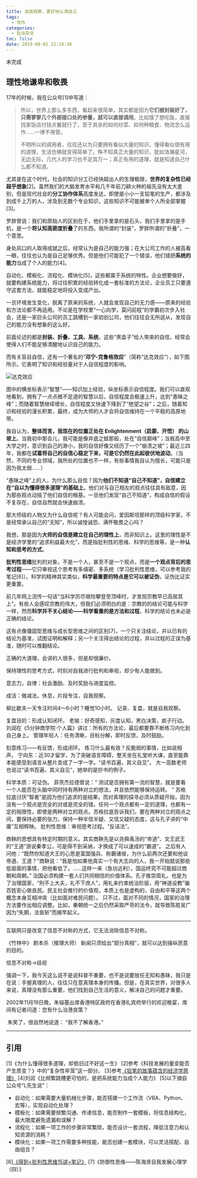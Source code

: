```yaml
---
title: 自我观察，更好地认清自己
tags:
  - 写作
categories:
  - 扯淡杂文
toc: false
date: 2019-08-01 22:18:39
---
```


未完成

<!--more-->

## 理性地谦卑和敬畏

17年的时候，我在公众号[1]中写道：

> 所以，世界上那么多东西，看起来很简单，其实都是因为**它们被封装好了，只需寥寥几个外部接口处的参量，就可以直接调用**。比如饿了想吃饭，直接找家饭店付钱点餐就行了，至于其余的如何炒菜、如何种粮食、物流怎么运作……一律不用管。
>
> 不明所以的调用者，往往还以为只要拥有看似大量的知识，懂得看似很有用的道理，生活仿佛就变得简单了。殊不知真正大量的知识，犹如浩瀚星河，无边无际，几代人的学习也不足其万一；真正有用的道理，就是知道自己什么都不知道。

尤其是在这个时代，社会的知识分工已经快超出人的生理极限，**世界的复杂性已经超乎想象**[2]。虽然我们的大脑发育水平和几千年前刀耕火种的祖先没有太大差别，但是现代社会的**分工协作体系**高度发达，即使是小小一支铅笔的生产，都涉及到成千上万的人，涉及到无数个专业知识，这些知识不可能被单个人所全部掌握[3]。

罗胖曾说：我们和原始人的区别在于，他们手里拿的是石头，我们手里拿的是手机，是一个**将认知高密度折叠**了的东西。我所谓的“封装”，罗胖所谓的“折叠”，一个意思。

身处风口的人取得成就之后，经常认为是自己的能力强；在大公司工作的人被高看一眼，往往也认为是自己足够优秀。但是他们可能犯了一个错误，他们错把**系统的能力**当成了个人的能力[4]。

自动化、模板化、流程化、模块化[5]，这些都属于系统的特性。企业想要做好，就要构建系统能力，将过往积累的经验转化成一套标准的方法论，企业员工只要遵守这套方法，就能稳定地将投入变成产出。

一旦环境发生变化，脱离了原来的系统，人就会发现自己的无力感——原来的经验和方法论都不再适用。不论是在学校里“一心向学，莫问前程”的学霸初次步入社会，还是一家巨头公司的员工跳槽到一家初创公司，他们往往会无所适从，发现自己的能力没有想象的这么好。

前面论述的都是**封装、折叠、工具、系统**，这些“黑盒子”给人带来的自信，经常会使得人们不能足够清醒地认识自己的能力。

而有关盲目自信，还有一个著名的“**邓宁-克鲁格效应**”（简称“达克效应”），如下图所示。它表明了知识和经验量对于人自信程度的影响。

![达克效应](http://a3.qpic.cn/psb?/V11Tp57c2B9kPO/qAmrSvwJsSVQit8iJlSG.aoU40yIJJmA0uZuPY*.2Go!/b/dLYAAAAAAAAA&ek=1&kp=1&pt=0&bo=cAO9AgAAAAADJ84!&tl=1&vuin=445395697&tm=1564664400&sce=60-1-1&rf=0-0)

图中的横坐标表示“智慧”——知识加上经验，纵坐标表示自信程度。我们可以直观地看到，拥有了一点点微不足道的智慧以后，自信程度会极速上升，达到“愚昧之峰”；而随着智慧继续增长，自信程度又快速下降到了“绝望之谷”；之后，随着知识和经验的漫长积累，最终，成为大师的人才会将自信维持在一个平稳的高原地带。

我自认为，**整体而言，我现在的位置正处在 Enlightenment（启蒙、开悟） 的山坡上**。当我初中那会儿，我可能是像井底之蛙那般，处在“自信巅峰”；当我高中至大学之时，意识到自己的渺小，我的自信好像又经历了一个“崩溃之坡”；最近三四年，我都在**试着将自己的自信心稳定下来，可是它仍然在此起彼伏地波动**。（当然，不同的专业领域，我所处的位置也不一样，有些事情我自认为擅长，可能只是因为我太弱……）

“愚昧之峰”上的人，为什么那么自信？因为**他们不知道“自己不知道”，自信建立在“自以为懂得很多道理”的基础上**。他们对与自己相左的观点往往具有敌意，因为那些观点动摇了他们自信的根基。一旦他们发现“自己不知道”，构成自信的假设不复存在，自信自然就会快速崩溃。

那大师级的人物又为什么自信呢？有人可能会问，爱因斯坦那样的顶级科学家，不是经常承认自己的“无知”，所以诚惶诚恐、满怀敬畏之心吗？

我想，那是因为**大师的自信是建立在自己的理性上**，而非知识上。这里的理性是不是经济学里的“追求利益最大化”，而是指批判性的思维、科学的思维等，是一种**认知和思考的方式**。

**批判性思维**批判的对象，不是一个人，甚至不是一个观点，而是**一个观点背后的思考过程**——它只审视这个思考有多缜密、多系统（学习批判性思维，可以参考我的笔记[6]）。科学的精神其实类似，**科学最重要的特点是它可以被证伪**，证伪比证实更重要。

前几年网上流传一句话“当科学厉尽艰险攀登至顶峰时，才发现宗教早已高居其上”。有些人会感叹宗教的伟大，但我们必须明白的是：宗教的的结论可能与科学一样，然而**科学并不关心结论——科学看重的是方法和过程**，科学的结论也未必是正确的结论。

这有点像僵固型思维与成长型思维之间的区别[7]，一个只关注结论，并以已有的结论为基准，试图证明和解释；另一个关注得出结论的过程，并以过程的正误为基准，随时可以推翻结论。

正确的大道理，会讲的人很多，但是却很廉价。

保持理性的思考方式，时刻对自我进行批判和审视，却少有人能做到。

意志力，自律：社会激励、及时奖励与进度监控。  

成洁：做减法，休息，片段专注，自我观察。

柳比歇夫一天专注时间4～6小时？睡觉10小时。
记录、复盘，就是自我观察。

复盘目的：形成认知闭环。
老喻：好奇感知，灰度认知，黑白决策，疯子行动。
刘润在《5分钟商学院·个人篇》讲过：所有的方法论，最后都要靠不断练习内化到自己身上。
管理年轻人：任务清晰，目标分解，即时反馈，及时鼓励。


刻意练习——有反馈，形成闭环。
练习什么最有效？反脆弱的事情，比如说相声。
宁向东：近30才留学，为了突破语言障碍，整天坐在礼堂听大课，直至能靠本能感受到语言从整片变成了一字一字。“读书百遍，其义自见”。
大一高数老师也说过“读书百遍，其义自见”，她举的是抄书的例子。

科学本质：可证伪。
菲茨杰拉德曾说：“ 测试是否拥有第一流的智慧，就是要看一个人能否在头脑中同时持有两种对立的想法，并且依然能够保持运转。 ”
苏格拉底讨厌“智者”是因为他们追求的是结果，而对真理的探寻必须从质疑开始，因为没有一个观点是完全的对或是完全的错，任何一个观点都有一定的道理，也都有一定的局限性，即使是两种对立的观点。苏格拉底告诉我们，要在两种对立的观点之间，要保持必要的张力，保持一种半信半疑、又信又疑的态度，这与孔子讲的“中庸”互相辉映。
批判性思维：审视思考过程。“反诘法”。

商鞅的思想具有特定时期的意义。其实商鞅先是以尧舜禹汤的“帝道”、文王武王的“王道”游说秦孝公，可是得不到采纳，才换成了可以速成的“霸道”。
之后有人问他：“既然你知道大王的心思是富国强兵、称霸诸侯，为什么前两次还要和他谈帝道、王道？”商鞅说：“我是怕如果他真实一个有大志向的人，我一开始就说那些低层面的事情，把他看低了。……这样一来（急功近利），国运终究不可能超过商朝和周朝。”
治国必须构建一套人们共同相信的价值体系。孔子推崇周礼，也是为了治理国家，“刑不上大夫，礼不下庶人”，用礼来约束统治阶层，用“神道设教”骗百姓安心做良民。民主社会推行的价值观，本质上也是虚构的，自由和平等这两个概念本身互相冲突（比如面对难民问题）。
只不过，面对不同的情况，国家的治理方法要作出相应调整。比如，秦朝统一之后仍然采取严苛的法令，就导致陈胜吴广因为“失期，法皆斩”而揭竿起义。

----

互联网只是改变了信息不对称的方式，它无法消除信息不对称。

《竹林中》
剧本杀（推理大师）
新闻只须给出“部分真相”，就可以达到操纵民意的目的。

信息不对称→歧视


强调一下，我今天这么说不是说科普不重要，也不是说要放任无知和愚昧，我只是在说：手握真理的人，往往只在意真理本身的传播。但是，在真实世界，对很多人来说，真理没有那么重要，他们找到自己生活的意义，解决自己的问题才重要。


2002年11月19日晚，朱镕基出席香港特区政府在香港礼宾府举行的欢迎晚宴，席间有记者问道：您有什么治港良策？

 朱笑了，很自然地说道： “我不了解香港。”

----

## 引用

[1]《为什么懂得很多道理，却依旧过不好这一生》
[2]参考《科技发展的量变能否产生质变？》中的“复杂性牢笼”这一部分。
[3]参考[《铅笔的故事蕴含的经济学原理》](https://www.jianshu.com/p/b7c83a1ec5c9)
[4]刘润《比频繁跳槽更可怕的，是把系统能力当成个人能力》
[5]以下摘自公众号“L先生说”：
- 自动化：如果需要大量机械化步骤，能否搭建一个工作流（VBA、Python、宏等），实现自动化处理？
- 模板化：如果需要频繁沟通、传递信息，能否制作一套模板，将信息结构化，最大限度避免遗漏和误解？
- 流程化：如果一项工作的步骤非常繁琐，能否设计一套流程，降低注意力和认知资源的消耗？
- 模块化：如果一项工作需要多种技能，能否创建一套模块，可以灵活搭配、自由组合？

[6][《得到<批判性思维15讲>笔记》](https://wushuangabao.github.io/2019/07/19/%E5%BE%97%E5%88%B0%E3%80%8A%E6%89%B9%E5%88%A4%E6%80%A7%E6%80%9D%E7%BB%B415%E8%AE%B2%E3%80%8B%E7%AC%94%E8%AE%B0/)
[7]《防御性思维——陈海贤自我发展心理学（四）》